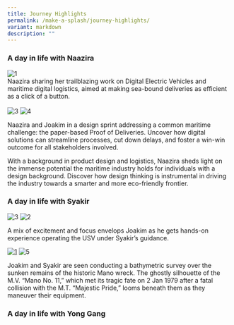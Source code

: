 ```yaml
---
title: Journey Highlights
permalink: /make-a-splash/journey-highlights/
variant: markdown
description: ""
---
```

### **A day in life with Naazira**

<img border="0" alt="1" src="https://i.ibb.co/6NGxrFk/1.jpg">
<br>
Naazira sharing her trailblazing work on Digital Electric Vehicles and maritime digital logistics, aimed at making sea-bound deliveries as efficient as a click of a button.
<br>
<br>
<img border="0" alt="3" src="https://i.ibb.co/vz3nsQG/3.jpg">
<img border="0" alt="4" src="https://i.ibb.co/3STLprT/4.jpg">

Naazira and Joakim in a design sprint addressing a common maritime challenge: the paper-based Proof of Deliveries. Uncover how digital solutions can streamline processes, cut down delays, and foster a win-win outcome for all stakeholders involved.

With a background in product design and logistics, Naazira sheds light on the immense potential the maritime industry holds for individuals with a design background. Discover how design thinking is instrumental in driving the industry towards a smarter and more eco-friendly frontier.

### **A day in life with Syakir**

<img border="0" alt="3" src="https://i.ibb.co/YP5qW4B/3.png">
<img border="0" alt="2" src="https://i.ibb.co/MgmRpj3/2.png">

A mix of excitement and focus envelops Joakim as he gets hands-on experience operating the USV under Syakir’s guidance.

<a href="https://ibb.co/GRh6kLq"><img border="0" alt="1" src="https://i.ibb.co/gJn2wpx/1.png"></a>
<img border="0" alt="5" src="https://i.ibb.co/g6hT39v/5.png">

Joakim and Syakir are seen conducting a bathymetric survey over the sunken remains of the historic Mano wreck. The ghostly silhouette of the M.V. “Mano No. 11,” which met its tragic fate on 2 Jan 1979 after a fatal collision with the M.T. “Majestic Pride,” looms beneath them as they maneuver their equipment.


### **A day in life with Yong Gang**